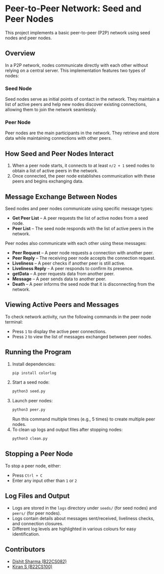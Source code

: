 # Peer-to-Peer Network: Seed and Peer Nodes

This project implements a basic peer-to-peer (P2P) network using seed nodes and peer nodes.

## Overview

In a P2P network, nodes communicate directly with each other without relying on a central server. This implementation features two types of nodes:

### Seed Node

Seed nodes serve as initial points of contact in the network. They maintain a list of active peers and help new nodes discover existing connections, allowing them to join the network seamlessly.

### Peer Node

Peer nodes are the main participants in the network. They retrieve and store data while maintaining connections with other peers.

## How Seed and Peer Nodes Interact

1. When a peer node starts, it connects to at least `n/2 + 1` seed nodes to obtain a list of active peers in the network.
2. Once connected, the peer node establishes communication with these peers and begins exchanging data.

## Message Exchange Between Nodes

Seed nodes and peer nodes communicate using specific message types:

- **Get Peer List** – A peer requests the list of active nodes from a seed node.
- **Peer List** – The seed node responds with the list of active peers in the network.

Peer nodes also communicate with each other using these messages:

- **Peer Request** – A peer node requests a connection with another peer.
- **Peer Reply** – The receiving peer node accepts the connection request.
- **Liveliness** – A peer checks if another peer is still active.
- **Liveliness Reply** – A peer responds to confirm its presence.
- **getData** – A peer requests data from another peer.
- **Message** – A peer sends data to another peer.
- **Death** – A peer informs the seed node that it is disconnecting from the network.

## Viewing Active Peers and Messages

To check network activity, run the following commands in the peer node terminal:

- Press `1` to display the active peer connections.
- Press `2` to view the list of messages exchanged between peer nodes.

## Running the Program

1. Install dependencies:
   ```sh
   pip install colorlog
   ```
2. Start a seed node:
   ```sh
   python3 seed.py
   ```
3. Launch peer nodes:
   ```sh
   python3 peer.py
   ```
   Run this command multiple times (e.g., 5 times) to create multiple peer nodes.
4. To clean up logs and output files after stopping nodes:
   ```sh
   python3 clean.py
   ```

## Stopping a Peer Node

To stop a peer node, either:

- Press `Ctrl + C`
- Enter any input other than `1` or `2`

## Log Files and Output

- Logs are stored in the `logs` directory under `seeds/` (for seed nodes) and `peers/` (for peer nodes).
- Logs contain details about messages sent/received, liveliness checks, and connection closures.
- Different log levels are highlighted in various colours for easy identification.

## Contributors

- [Dishit Sharma (B22CS082)](https://github.com/sharmajii7)
- [Kiran S (B22CS100)](https://github.com/Kiran-velan)
